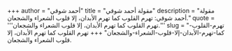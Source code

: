 +++
author = "أحمد شوقي"
title = "مقولة أحمد شوقي"
description = "مقولة أحمد شوقي: تهرم القلوب كما تهرم الأبدان، إلا قلوب الشعراء والشجعان."
quote = '''تهرم القلوب كما تهرم الأبدان، إلا قلوب الشعراء والشجعان.''' 
slug = "تهرم-القلوب-كما-تهرم-الأبدان-إلا-قلوب-الشعراء-والشجعان"
+++
تهرم القلوب كما تهرم الأبدان، إلا قلوب الشعراء والشجعان.
